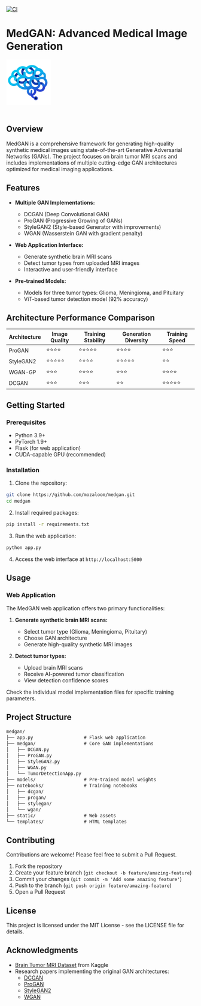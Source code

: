 [![CI](https://github.com/mozaloom/medgan/actions/workflows/main.yml/badge.svg)](https://github.com/mozaloom/medgan/actions/workflows/main.yml)

# MedGAN: Advanced Medical Image Generation

<img src="static/css/Blue_ABstract_Brain_Technology_Logo__1_-removebg-preview.png" alt="medgan Logo" width="120" style="margin-bottom: 20px;">

## Overview

MedGAN is a comprehensive framework for generating high-quality synthetic medical images using state-of-the-art Generative Adversarial Networks (GANs). The project focuses on brain tumor MRI scans and includes implementations of multiple cutting-edge GAN architectures optimized for medical imaging applications.

## Features

- **Multiple GAN Implementations:**
  - DCGAN (Deep Convolutional GAN)
  - ProGAN (Progressive Growing of GANs)
  - StyleGAN2 (Style-based Generator with improvements)
  - WGAN (Wasserstein GAN with gradient penalty)

- **Web Application Interface:**
  - Generate synthetic brain MRI scans
  - Detect tumor types from uploaded MRI images
  - Interactive and user-friendly interface

- **Pre-trained Models:**
  - Models for three tumor types: Glioma, Meningioma, and Pituitary
  - ViT-based tumor detection model (92% accuracy)

## Architecture Performance Comparison

| Architecture | Image Quality | Training Stability | Generation Diversity | Training Speed |
|--------------|---------------|--------------------|-----------------------|---------------|
| ProGAN       | ⭐⭐⭐⭐     | ⭐⭐⭐⭐⭐        | ⭐⭐⭐⭐            | ⭐⭐⭐        |
| StyleGAN2    | ⭐⭐⭐⭐⭐   | ⭐⭐⭐⭐          | ⭐⭐⭐⭐⭐          | ⭐⭐         |
| WGAN-GP      | ⭐⭐⭐       | ⭐⭐⭐⭐          | ⭐⭐⭐              | ⭐⭐⭐⭐     |
| DCGAN        | ⭐⭐⭐       | ⭐⭐⭐            | ⭐⭐                | ⭐⭐⭐⭐⭐   |

## Getting Started

### Prerequisites
- Python 3.9+
- PyTorch 1.9+
- Flask (for web application)
- CUDA-capable GPU (recommended)

### Installation

1. Clone the repository:
```bash
git clone https://github.com/mozaloom/medgan.git
cd medgan
```

2. Install required packages:
```bash
pip install -r requirements.txt
```

3. Run the web application:
```bash
python app.py
```

4. Access the web interface at `http://localhost:5000`

## Usage

### Web Application

The MedGAN web application offers two primary functionalities:

1. **Generate synthetic brain MRI scans:**
   - Select tumor type (Glioma, Meningioma, Pituitary)
   - Choose GAN architecture
   - Generate high-quality synthetic MRI images

2. **Detect tumor types:**
   - Upload brain MRI scans
   - Receive AI-powered tumor classification
   - View detection confidence scores


Check the individual model implementation files for specific training parameters.

## Project Structure

```
medgan/
├── app.py                   # Flask web application
├── medgan/                  # Core GAN implementations
│   ├── DCGAN.py
│   ├── ProGAN.py
│   ├── StyleGAN2.py
│   ├── WGAN.py
│   └── TumorDetectionApp.py
├── models/                  # Pre-trained model weights
├── notebooks/               # Training notebooks
│   ├── dcgan/
│   ├── progan/
│   ├── stylegan/
│   └── wgan/
├── static/                  # Web assets
└── templates/               # HTML templates
```

## Contributing

Contributions are welcome! Please feel free to submit a Pull Request.

1. Fork the repository
2. Create your feature branch (`git checkout -b feature/amazing-feature`)
3. Commit your changes (`git commit -m 'Add some amazing feature'`)
4. Push to the branch (`git push origin feature/amazing-feature`)
5. Open a Pull Request

## License

This project is licensed under the MIT License - see the LICENSE file for details.

## Acknowledgments

- [Brain Tumor MRI Dataset](https://www.kaggle.com/datasets/masoudnickparvar/brain-tumor-mri-dataset/data) from Kaggle
- Research papers implementing the original GAN architectures:
  - [DCGAN](https://arxiv.org/abs/1511.06434)
  - [ProGAN](https://arxiv.org/abs/1710.10196)
  - [StyleGAN2](https://arxiv.org/abs/1912.04958)
  - [WGAN](https://arxiv.org/abs/1701.07875)